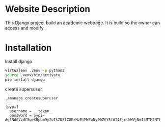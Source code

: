 # Website Description

This Django project build an academic webpage.
It is build so the owner can access and modify.


# Installation 

Install django

```bash
virtualenv .venv -p python3
source .venv/bin/activate
pip install django
```

create supersuser

```
./manage createsuperuser
```

```
[pypi]
  username = __token__
  password = pypi-AgENdGVzdC5weXBpLm9yZwIkZDZlZGEzMzEtMWEwNy00ZGY5LWI4ZjctNWVjNmI4MTM2NTFjAAIleyJwZXJtaXNzaW9ucyI6ICJ1c2VyIiwgInZlcnNpb24iOiAxfQAABiCJd5LNx4ZrxGWa5YEDPmBMybudxLPAIO92SEU5Na3mEg
```



